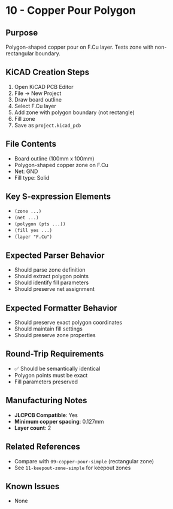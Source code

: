 # 10 - Copper Pour Polygon

## Purpose
Polygon-shaped copper pour on F.Cu layer. Tests zone with non-rectangular boundary.

## KiCAD Creation Steps
1. Open KiCAD PCB Editor
2. File → New Project
3. Draw board outline
4. Select F.Cu layer
5. Add zone with polygon boundary (not rectangle)
6. Fill zone
7. Save as `project.kicad_pcb`

## File Contents
- Board outline (100mm x 100mm)
- Polygon-shaped copper zone on F.Cu
- Net: GND
- Fill type: Solid

## Key S-expression Elements
- `(zone ...)`
- `(net ...)`
- `(polygon (pts ...))`
- `(fill yes ...)`
- `(layer "F.Cu")`

## Expected Parser Behavior
- Should parse zone definition
- Should extract polygon points
- Should identify fill parameters
- Should preserve net assignment

## Expected Formatter Behavior
- Should preserve exact polygon coordinates
- Should maintain fill settings
- Should preserve zone properties

## Round-Trip Requirements
- ✅ Should be semantically identical
- Polygon points must be exact
- Fill parameters preserved

## Manufacturing Notes
- **JLCPCB Compatible**: Yes
- **Minimum copper spacing**: 0.127mm
- **Layer count**: 2

## Related References
- Compare with `09-copper-pour-simple` (rectangular zone)
- See `11-keepout-zone-simple` for keepout zones

## Known Issues
- None
